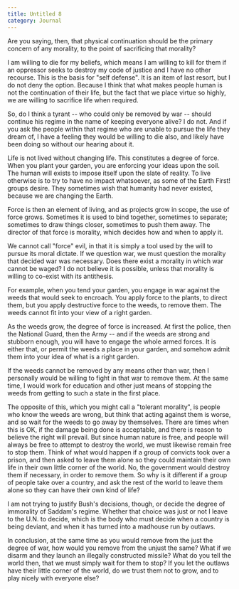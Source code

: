 ```yaml
---
title: Untitled 8
category: Journal
---
```


Are you saying, then, that physical continuation should be the primary
concern of any morality, to the point of sacrificing that morality?

I am willing to die for my beliefs, which means I am willing to kill for
them if an oppressor seeks to destroy my code of justice and I have no
other recourse.  This is the basis for "self defense".  It is an item of
last resort, but I do not deny the option.  Because I think that what
makes people human is not the continuation of their life, but the fact
that we place virtue so highly, we are willing to sacrifice life when
required.

So, do I think a tyrant -- who could only be removed by war -- should
continue his regime in the name of keeping everyone alive?  I do not.
And if you ask the people within that regime who are unable to pursue
the life they dream of, I have a feeling they would be willing to die
also, and likely have been doing so without our hearing about it.

Life is not lived without changing life.  This constitutes a degree of
force.  When you plant your garden, you are enforcing your ideas upon
the soil.  The human will exists to impose itself upon the slate of
reality.  To live otherwise is to try to have no impact whatsoever, as
some of the Earth First! groups desire.  They sometimes wish that
humanity had never existed, because we are changing the Earth.

Force is then an element of living, and as projects grow in scope, the
use of force grows.  Sometimes it is used to bind together, sometimes to
separate; sometimes to draw things closer, sometimes to push them away.
The director of that force is morality, which decides how and when to
apply it.

We cannot call "force" evil, in that it is simply a tool used by the
will to pursue its moral dictate.  If we question war, we must question
the morality that decided war was necessary.  Does there exist a
morality in which war cannot be waged?  I do not believe it is possible,
unless that morality is willing to co-exist with its antithesis.

For example, when you tend your garden, you engage in war against the
weeds that would seek to encroach.  You apply force to the plants, to
direct them, but you apply destructive force to the weeds, to remove
them.  The weeds cannot fit into your view of a right garden.

As the weeds grow, the degree of force is increased.  At first the
police, then the National Guard, then the Army -- and if the weeds are
strong and stubborn enough, you will have to engage the whole armed
forces.  It is either that, or permit the weeds a place in your garden,
and somehow admit them into your idea of what is a right garden.

If the weeds cannot be removed by any means other than war, then I
personally would be willing to fight in that war to remove them.  At the
same time, I would work for education and other just means of stopping
the weeds from getting to such a state in the first place.

The opposite of this, which you might call a "tolerant morality", is
people who know the weeds are wrong, but think that acting against them
is worse, and so wait for the weeds to go away by themselves.  There are
times when this is OK, if the damage being done is acceptable, and there
is reason to believe the right will prevail.  But since human nature is
free, and people will always be free to attempt to destroy the world, we
must likewise remain free to stop them.  Think of what would happen if a
group of convicts took over a prison, and then asked to leave them alone
so they could maintain their own life in their own little corner of the
world.  No, the government would destroy them if necessary, in order to
remove them.  So why is it different if a group of people take over a
country, and ask the rest of the world to leave them alone so they can
have their own kind of life?

I am not trying to justify Bush's decisions, though, or decide the
degree of immorality of Saddam's regime.  Whether that choice was just
or not I leave to the U.N. to decide, which is the body who must decide
when a country is being deviant, and when it has turned into a madhouse
run by outlaws.

In conclusion, at the same time as you would remove from the just the
degree of war, how would you remove from the unjust the same?  What if
we disarm and they launch an illegally constructed missile?  What do you
tell the world then, that we must simply wait for them to stop?  If you
let the outlaws have their little corner of the world, do we trust them
not to grow, and to play nicely with everyone else?


